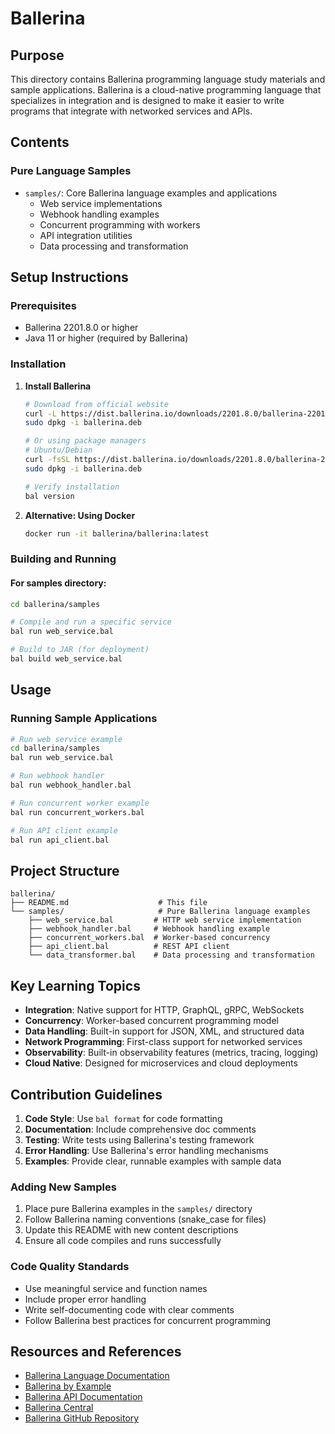 # Ballerina

## Purpose

This directory contains Ballerina programming language study materials and sample applications. Ballerina is a cloud-native programming language that specializes in integration and is designed to make it easier to write programs that integrate with networked services and APIs.

## Contents

### Pure Language Samples
- `samples/`: Core Ballerina language examples and applications
  - Web service implementations
  - Webhook handling examples
  - Concurrent programming with workers
  - API integration utilities
  - Data processing and transformation

## Setup Instructions

### Prerequisites
- Ballerina 2201.8.0 or higher
- Java 11 or higher (required by Ballerina)

### Installation
1. **Install Ballerina**
   ```bash
   # Download from official website
   curl -L https://dist.ballerina.io/downloads/2201.8.0/ballerina-2201.8.0-swan-lake-linux-x64.deb -o ballerina.deb
   sudo dpkg -i ballerina.deb
   
   # Or using package managers
   # Ubuntu/Debian
   curl -fsSL https://dist.ballerina.io/downloads/2201.8.0/ballerina-2201.8.0-swan-lake-linux-x64.deb -o ballerina.deb
   sudo dpkg -i ballerina.deb
   
   # Verify installation
   bal version
   ```

2. **Alternative: Using Docker**
   ```bash
   docker run -it ballerina/ballerina:latest
   ```

### Building and Running

#### For samples directory:
```bash
cd ballerina/samples

# Compile and run a specific service
bal run web_service.bal

# Build to JAR (for deployment)
bal build web_service.bal
```

## Usage

### Running Sample Applications
```bash
# Run web service example
cd ballerina/samples
bal run web_service.bal

# Run webhook handler
bal run webhook_handler.bal

# Run concurrent worker example
bal run concurrent_workers.bal

# Run API client example
bal run api_client.bal
```

## Project Structure

```
ballerina/
├── README.md                    # This file
└── samples/                     # Pure Ballerina language examples
    ├── web_service.bal         # HTTP web service implementation
    ├── webhook_handler.bal     # Webhook handling example
    ├── concurrent_workers.bal  # Worker-based concurrency
    ├── api_client.bal          # REST API client
    └── data_transformer.bal    # Data processing and transformation
```

## Key Learning Topics

- **Integration**: Native support for HTTP, GraphQL, gRPC, WebSockets
- **Concurrency**: Worker-based concurrent programming model
- **Data Handling**: Built-in support for JSON, XML, and structured data
- **Network Programming**: First-class support for networked services
- **Observability**: Built-in observability features (metrics, tracing, logging)
- **Cloud Native**: Designed for microservices and cloud deployments

## Contribution Guidelines

1. **Code Style**: Use `bal format` for code formatting
2. **Documentation**: Include comprehensive doc comments
3. **Testing**: Write tests using Ballerina's testing framework
4. **Error Handling**: Use Ballerina's error handling mechanisms
5. **Examples**: Provide clear, runnable examples with sample data

### Adding New Samples
1. Place pure Ballerina examples in the `samples/` directory
2. Follow Ballerina naming conventions (snake_case for files)
3. Update this README with new content descriptions
4. Ensure all code compiles and runs successfully

### Code Quality Standards
- Use meaningful service and function names
- Include proper error handling
- Write self-documenting code with clear comments
- Follow Ballerina best practices for concurrent programming

## Resources and References

- [Ballerina Language Documentation](https://ballerina.io/learn/)
- [Ballerina by Example](https://ballerina.io/learn/by-example/)
- [Ballerina API Documentation](https://lib.ballerina.io/)
- [Ballerina Central](https://central.ballerina.io/)
- [Ballerina GitHub Repository](https://github.com/ballerina-platform/ballerina-lang)